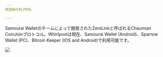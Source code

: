 ```yaml
---
用語WHIRLPOOL

---
```

Samourai Walletのチームによって開発されたZeroLinkと呼ばれるChaumian CoinJoinプロトコル。Whirlpoolは現在、Samourai Wallet (Android)、Sparrow Wallet (PC)、Bitcoin Keeper (IOS and Android)で利用可能です。

![](../../dictionnaire/assets/44.webp)